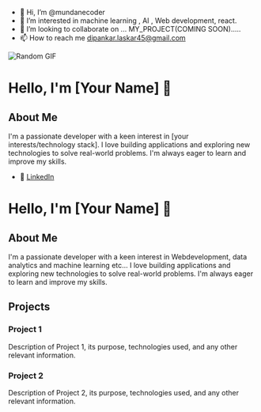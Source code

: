 - 👋 Hi, I’m @mundanecoder
- 👀 I’m interested in  machine learning , AI , Web development, react.
- 💞️ I’m looking to collaborate on ... MY_PROJECT(COMING SOON).....
- 📫 How to reach me dipankar.laskar45@gmail.com

![Random GIF](https://media.giphy.com/media/3oKIPnAiaMCws8nOsE/giphy.gif)

# Hello, I'm [Your Name] 👋

## About Me

I'm a passionate developer with a keen interest in [your interests/technology stack]. I love building applications and exploring new technologies to solve real-world problems. I'm always eager to learn and improve my skills.

- 💼 [LinkedIn](https://www.linkedin.com/in/your-profile](https://www.linkedin.com/in/dipankar-laskar-925a268a/))


# Hello, I'm [Your Name] 👋

## About Me

I'm a passionate developer with a keen interest in Webdevelopment, data analytics and machine learning etc... I love building applications and exploring new technologies to solve real-world problems. I'm always eager to learn and improve my skills.



## Projects

### Project 1

Description of Project 1, its purpose, technologies used, and any other relevant information.

### Project 2

Description of Project 2, its purpose, technologies used, and any other relevant information.






